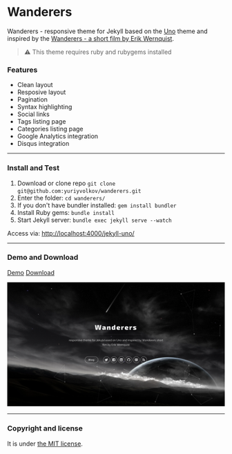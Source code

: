 # Wanderers

Wanderers - responsive theme for Jekyll based on the [Uno](https://github.com/joshgerdes/jekyll-uno) theme and inspired by the [Wanderers - a short film by Erik Wernquist](https://vimeo.com/108650530).

> :warning:
  This theme requires ruby and rubygems installed

### Features

* Clean layout
* Resposive layout
* Pagination
* Syntax highlighting
* Social links
* Tags listing page
* Categories listing page
* Google Analytics integration
* Disqus integration

---

### Install and Test

1. Download or clone repo `git clone git@github.com:yuriyvolkov/wanderers.git`
2. Enter the folder: `cd wanderers/`
3. If you don't have bundler installed: `gem install bundler`
3. Install Ruby gems: `bundle install`
4. Start Jekyll server: `bundle exec jekyll serve --watch`

Access via: [http://localhost:4000/jekyll-uno/](http://localhost:4000/)

---

### Demo and Download

[Demo](http://)
[Download](https://github.com/yuriyvolkov/wanderers/archive/master.zip)

![Wanderers - free Jekyll theme](/screenshot.png)

---

### Copyright and license

It is under [the MIT license](/LICENSE).
